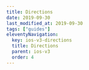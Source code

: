 ```yaml
---
title: Directions
date: 2019-09-30
last_modified_at: 2019-09-30
tags: ["guides"]
eleventyNavigation:
  key: ios-v3-directions
  title: Directions
  parent: ios-v3
  order: 4
---
```

